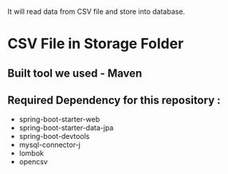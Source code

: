 It will read data from CSV file and store into database.
# CSV File in Storage Folder

## Built tool we used - Maven
## Required Dependency for this repository : 
* spring-boot-starter-web
* spring-boot-starter-data-jpa
* spring-boot-devtools
* mysql-connector-j
* lombok
* opencsv


